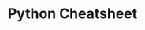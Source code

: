 ---
layout: cheatsheet
header: Python
title: Python Cheatsheet
description: Python cheatsheet with common commands and tricks for python development.
cheats:
  - title: Using virtual environments
    snippets:
      - class: bash
        code: |
          # create a virtual environment in the local directory
          virtualenv <env_name>
          #
          git checkout origin/master -b master
---